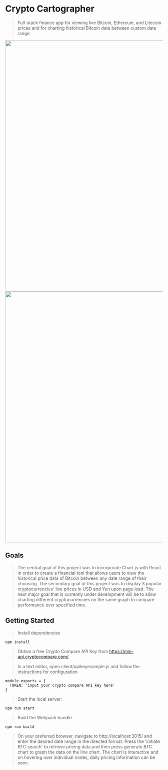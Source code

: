 # Crypto Cartographer
> Full-stack finance app for viewing live Bitcoin, Ethereum, and Litecoin prices and for charting historical Bitcoin data between custom date range

<img src="https://akshajmodyportfolio.s3-us-west-1.amazonaws.com/CryptoDemo1.png" width=800>
<img src="https://akshajmodyportfolio.s3-us-west-1.amazonaws.com/CryptoDemo2.png" width=800>

## Goals
> The central goal of this project was to incorporate Chart.js with React in order to create a financial tool that allows users to view the historical price data of Bitcoin between any date range of their choosing. The secondary goal of this project was to display 3 popular cryptocurrencies' live prices in USD and Yen upon page load. The next major goal that is currently under development will be to allow charting different cryptocurrencies on the same graph to compare performance over specified time.

## Getting Started
> Install dependencies
```
npm install
```
> Obtain a free Crypto Compare API Key from https://min-api.cryptocompare.com/.

> In a text editor, open client/apikeyexample.js and follow the instructions for configuration

```
module.exports = {
  TOKEN: 'input your crypto compare API key here'
}
```
>Start the local server:
```
npm run start
```
>Build the Webpack bundle
```
npm run build
```
>On your preferred browser, navigate to http://localhost:3015/ and enter the desired date range in the directed format. Press the 'initiate BTC search' to retrieve pricing data and then press generate BTC chart to graph the data on the line chart. The chart is interactive and on hovering over individual nodes, daily pricing information can be seen.



